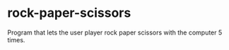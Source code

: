# rock-paper-scissors

Program that lets the user player rock paper scissors with the computer 5 times.
